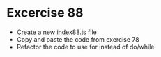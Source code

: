# Excercise 88

* Create a new index88.js file
* Copy and paste the code from exercise 78
* Refactor the code to use for instead of do/while